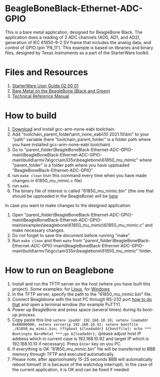 # BeagleBoneBlack-Ethernet-ADC-GPIO

This is a bare metal application, designed for BeagleBone Black. The application does a reading of 3 ADC channels (AD0, AD1, and AD2), generation of IEC 61850-9-2 SV frame that includes the analog data, and control of GPIO (pin 'P8_11'). This example is based on libraries and binary files, designed by Texas Instruments as a part of the StarterWare toolkit.

# Files and Resources
1. [StarterWare User Guide 02 00 01](https://usermanual.wiki/Document/UserGuide02000101.45177949/html)
2. [Bare Metal on the BeagleBone (Black and Green)](https://opencoursehub.cs.sfu.ca/bfraser/grav-cms/ensc351/guides/files/BareMetalGuide.pdf)
3. [Technical Reference Manual](https://www.ti.com/lit/ug/spruh73q/spruh73q.pdf)

# How to build
1. [Download](https://launchpad.net/gcc-arm-embedded/4.7/4.7-2012-q4-major) and install gcc-arm-none-eabi toolchain.
2. Add "toolchain_parent_folder\arm_none_eabi\10 2021.10\bin" to your "path" variable (here "toolchain_parent_folder" is a folder path where you have installed gcc-arm-none-eabi toolchain).
3. Go to "parent_folder\BeagleBoneBlack-Ethernet-ADC-GPIO-main\BeagleBoneBlack-Ethernet-ADC-GPIO-main\build\armv7a\gcc\am335x\beaglebone\61850_mu_mimic" where "parent_folder" is a folder path where you have upploaded "BeagleBoneBlack-Ethernet-ADC-GPIO".
4. run `make clean` (run this command every time when you have made changes in 61850_mu_mimic.c file) 
5. run `make`
6. The binary file of interest is called "61850_mu_mimic.bin" (the one that should be upploaded in the BeagleBone) will be [here](https://github.com/mrv-king/BeagleBoneBlack-Ethernet-ADC-GPIO/tree/main/binary/armv7a/gcc/am335x/beaglebone/61850_mu_mimic/Release)


In case you want to make changes to the designed application:
1. Open "parent_folder\BeagleBoneBlack-Ethernet-ADC-GPIO-main\BeagleBoneBlack-Ethernet-ADC-GPIO-main\examples\beaglebone\61850_mu_mimic\61850_mu_mimic.c" and make necessary changes.
2. Do not forget to save the document before running "make".
3. Run `make clean` and then `make` from "parent_folder\BeagleBoneBlack-Ethernet-ADC-GPIO-main\BeagleBoneBlack-Ethernet-ADC-GPIO-main\build\armv7a\gcc\am335x\beaglebone\61850_mu_mimic" folder.

# How to run on Beaglebone
1. Install and run the TFTP server on the host (where you have built this project). Some examples: for [Linux](https://community.arm.com/oss-platforms/w/docs/495/tftp-remote-network-kernel-using-u-boot), for [Windows](https://pjo2.github.io/tftpd64/)
2. In the TFTP server, specify the path to the "61850_mu_mimic.bin" file.
3. Connect Beaglebone with the host PC through RS-232 port [how to do that](https://www.dummies.com/article/technology/computers/hardware/beaglebone/how-to-connect-the-beaglebone-black-via-serial-over-usb-144981/) and open a terminal window (for example PuTTY).
4. Power up BeagleBone and press space (several times) during its boot-up process.
5. Copy paste this line `setenv ipaddr 192.168.10.10; setenv loadaddr 0x80000000; setenv serverip 192.168.10.92; setenv bootfile ./61850_mu_mimic.bin; tftpboot ${loadaddr} ${bootfile}; echo *** Bootingto BareMetal ***;go ${loadaddr};` (please adjust host IP address which in current case is 192.168.10.92 and target IP which is 192.168.10.10 if necessary). Press `Enter` key on you PC.
6. If everything is OK "61850_mu_mimic.bin" file will be transferred to BBB memory through TFTP and executed automatically.
7. Please note, after approximately 15-25 seconds BBB will automatically reboot himself (it is because of the watchdog interrupt). In the case of the current application, it is OK and can be fixed if needed. 
